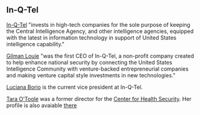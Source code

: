 <div class="menu-data" data-parent="#pages/blog/cv19/artificial"/>

## In-Q-Tel

[In-Q-Tel](https://en.wikipedia.org/wiki/In-Q-Tel) "invests in high-tech 
companies for the sole purpose of keeping the Central Intelligence Agency, and 
other intelligence agencies, equipped with the latest in information technology 
in support of United States intelligence capability."

[Gilman Louie](https://en.wikipedia.org/wiki/Gilman_Louie)
"was the first CEO of In-Q-Tel, a non-profit company created to help enhance 
national security by connecting the United States Intelligence Community with 
venture-backed entrepreneurial companies and making venture capital style 
investments in new technologies."

[Luciana Borio](#pages/blog/cv19/people/luciana-borio) 
is the current vice president at In-Q-Tel.


[Tara O'Toole](#pages/blog/cv19/people/tara-otoole) was a 
former director for the [Center for Health Security](#pages/blog/cv19/jhchs). 
Her profile is also avaiable 
[there](https://www.centerforhealthsecurity.org/our-people/otoole/)
